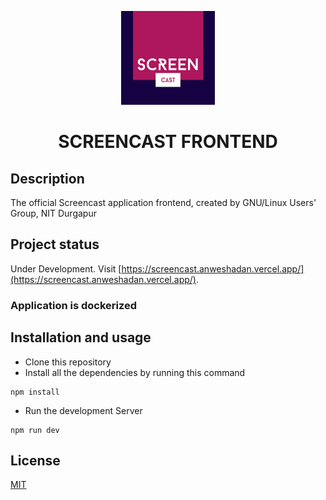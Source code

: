 <p align="center">
  <a href="https://screencast.anweshadan.vercel.app/">
    <img alt="logo" src="screencastlogo.png" width="150" />
  </a>
</p>
<h1 align="center">
  SCREENCAST FRONTEND
</h1>

## Description

The official Screencast application frontend, created by GNU/Linux Users' Group, NIT Durgapur

## Project status

Under Development. Visit [https://screencast.anweshadan.vercel.app/](https://screencast.anweshadan.vercel.app/).

<h3>Application is dockerized<h3>

## Installation and usage

- Clone this repository
- Install all the dependencies by running this command

```
npm install
```

- Run the development Server

```
npm run dev
```

## License

[MIT](./LICENSE)
